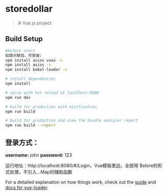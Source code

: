 # storedollar

> A Vue.js project

## Build Setup

``` bash
#before start
如提示缺包，可安装:
npm install axios vuex -s
npm install axios -s
npm install babel-loader -s

# install dependencies
npm install

# serve with hot reload at localhost:8080
npm run dev

# build for production with minification
npm run build

# build for production and view the bundle analyzer report
npm run build --report
```

## 登录方式：
**username:** john
**password:** 123

运行地址：http://localhost:8080/#/Login，Vue模板里边，全部用 $store的形式处理，不引入...Map的辅助函数

For a detailed explanation on how things work, check out the [guide](http://vuejs-templates.github.io/webpack/) and [docs for vue-loader](http://vuejs.github.io/vue-loader).
